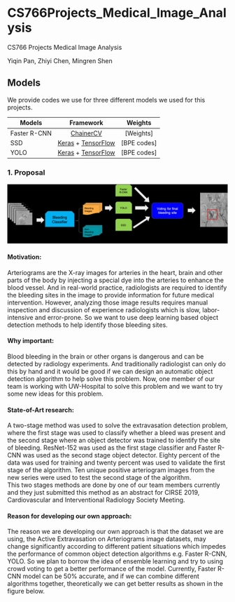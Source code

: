 # CS766Projects_Medical_Image_Analysis
CS766  Projects Medical Image Analysis

Yiqin Pan, Zhiyi Chen, Mingren Shen

## Models

We provide codes we use for three different models we used for this projects.

| Models        |      Framework     |       Weights           | 
| ---------------- |:-------------------------------------------------------------------:|:-------------------------------------------------------------:| 
| Faster R-CNN   |   [ChainerCV](https://github.com/chainer/chainercv)   | [Weights]   |
| SSD   | [Keras](https://keras.io/) + [TensorFlow](https://www.tensorflow.org/)    | [BPE codes]    | 
| YOLO | [Keras](https://keras.io/) + [TensorFlow](https://www.tensorflow.org/)        | [BPE codes]    | 

### 1. Proposal

![Project Pipeline](Archive/project_structure.jpg)

#### Motivation:
Arteriograms are the X-ray images for arteries in the heart, brain and other parts of the body by injecting a special dye into the arteries to enhance the blood vessel. And in real-world practice, radiologists are required to identify the bleeding sites in the image to provide information for future medical intervention. However, analyzing those image results requires manual inspection and discussion of experience radiologists which is slow, labor-intensive and error-prone. So we want to use deep learning based object detection methods to help identify those bleeding sites. 

#### Why important:
Blood bleeding in the brain or other organs is dangerous and can be detected by radiology experiments. And traditionally radiologist can only do this by hand and it would be good if we can design an automatic object detection algorithm to help solve this problem. Now, one member of our team is working with UW-Hospital to solve this problem and we want to try some new ideas for this problem.

#### State-of-Art research:
A two-stage method was used to solve the extravasation detection problem, where the first stage was used to classify whether a bleed was present and the second stage where an object detector was trained to identify the site of bleeding. ResNet-152 was used as the first stage classifier and Faster R-CNN was used as the second stage object detector. Eighty percent of the data was used for training and twenty percent was used to validate the first stage of the algorithm. Ten unique positive arteriogram images from the new series were used to test the second stage of the algorithm.  
This two stages methods are done by one of our team members currently and they just submitted this method as an abstract for CIRSE 2019, Cardiovascular and Interventional Radiology Society Meeting.

#### Reason for developing our own approach:
The reason we are developing our own approach is that the dataset we are using, the Active Extravasation on Arteriograms image datasets, may change significantly according to different patient situations which impedes the performance of common object detection algorithms e.g. Faster R-CNN, YOLO. So we plan to borrow the idea of ensemble learning and try to using crowd voting to get a better performance of the model. Currently, Faster R-CNN model can be 50% accurate, and if we can combine different algorithms together, theoretically we can get better results as shown in the figure below. 
